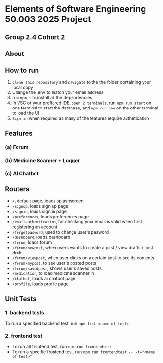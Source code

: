 # Elements of Software Engineering 50.003 2025 Project
## Group 2.4 Cohort 2

## About

## How to run
1. `Clone this repository` and `navigate` to the the folder containing your local copy
2. Change the .env to match your email address
3. run `npm i` to install all the dependencies
4. In VSC or your preffered IDE, `open 2 terminals`. run `npm run start` on one terminal to start the database, and `npm run dev` on the other terminal to load the UI
5. `Sign in` when required as many of the features require authetication

## Features 

### (a) Forum 

### (b) Medicine Scanner + Logger

### (c) AI Chatbot

## Routers 
- `/`, default page, loads splashscreen
- `/signup`, loads sign up page
- `/signin`, loads sign in page
- `/preferences`, loads preferences page
- `/emailauthentication`, for checking your email is valid when first registering an account
- `/forgetpasword`, used to change user's pasword
- `/dashboard`, loads dashboard
- `/forum`, loads forum
- `/forum/newpost`, when users wants to create a post / view drafts / post draft
- `/forum/viewpost`, when user clicks on a certain post to see its contents
- `/forum/mypost`, to see user's posted posts
- `/forum/savedpost`, shows user's saved posts
- `/medication`, to load medicine scanner in 
- `/chatbot`, loads ai chatbot page
- `/profile`, loads profile page

## Unit Tests 
### 1. backend tests
To run a specified backend test, run `npm test <name of test>`.

### 2. frontend test
- To run all frontend test, run `npm run frontendtest`
- To run a specific frontend test, run `npm run frontendtest -- -t="<name of test>"`


